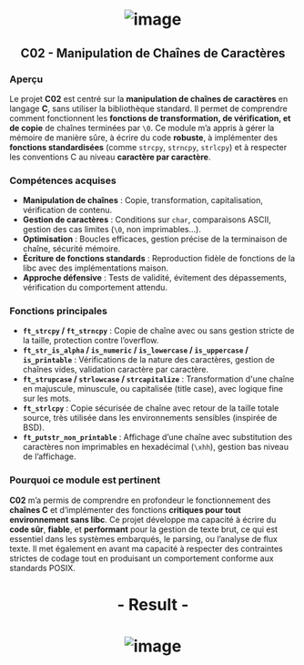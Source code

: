 # <p align="center"> ![image](https://github.com/ChrstphrChevalier/42Pool/assets/146819291/f28cf0fd-cb95-48c1-ad3d-f67b341fbf90) </p>

## <p align="center"> C02 - Manipulation de Chaînes de Caractères </p>

### Aperçu
Le projet **C02** est centré sur la **manipulation de chaînes de caractères** en langage **C**, sans utiliser la bibliothèque standard. Il permet de comprendre comment fonctionnent les **fonctions de transformation, de vérification, et de copie** de chaînes terminées par `\0`. Ce module m’a appris à gérer la mémoire de manière sûre, à écrire du code **robuste**, à implémenter des **fonctions standardisées** (comme `strcpy`, `strncpy`, `strlcpy`) et à respecter les conventions C au niveau **caractère par caractère**.

### Compétences acquises
- **Manipulation de chaînes** : Copie, transformation, capitalisation, vérification de contenu.
- **Gestion de caractères** : Conditions sur `char`, comparaisons ASCII, gestion des cas limites (`\0`, non imprimables...).
- **Optimisation** : Boucles efficaces, gestion précise de la terminaison de chaîne, sécurité mémoire.
- **Écriture de fonctions standards** : Reproduction fidèle de fonctions de la libc avec des implémentations maison.
- **Approche défensive** : Tests de validité, évitement des dépassements, vérification du comportement attendu.

### Fonctions principales
- **`ft_strcpy` / `ft_strncpy`** : Copie de chaîne avec ou sans gestion stricte de la taille, protection contre l’overflow.
- **`ft_str_is_alpha` / `is_numeric` / `is_lowercase` / `is_uppercase` / `is_printable`** : Vérifications de la nature des caractères, gestion de chaînes vides, validation caractère par caractère.
- **`ft_strupcase` / `strlowcase` / `strcapitalize`** : Transformation d'une chaîne en majuscule, minuscule, ou capitalisée (title case), avec logique fine sur les mots.
- **`ft_strlcpy`** : Copie sécurisée de chaîne avec retour de la taille totale source, très utilisée dans les environnements sensibles (inspirée de BSD).
- **`ft_putstr_non_printable`** : Affichage d’une chaîne avec substitution des caractères non imprimables en hexadécimal (`\xhh`), gestion bas niveau de l’affichage.

### Pourquoi ce module est pertinent
**C02** m’a permis de comprendre en profondeur le fonctionnement des **chaînes C** et d’implémenter des fonctions **critiques pour tout environnement sans libc**. Ce projet développe ma capacité à écrire du **code sûr**, **fiable**, et **performant** pour la gestion de texte brut, ce qui est essentiel dans les systèmes embarqués, le parsing, ou l’analyse de flux texte. Il met également en avant ma capacité à respecter des contraintes strictes de codage tout en produisant un comportement conforme aux standards POSIX.

##

# <p align="center"> - Result - </p>

# <p align="center"> ![image](https://github.com/ChrstphrChevalier/42Pool/assets/146819291/5195a810-1b3e-45b3-8acf-cbbee62c672f) </p>

